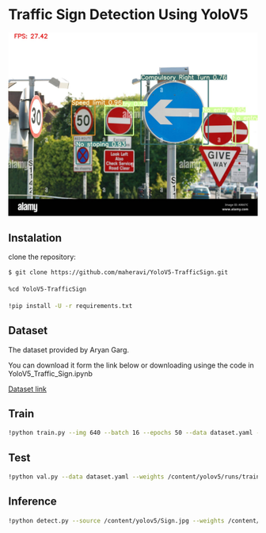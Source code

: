 # Traffic Sign Detection Using YoloV5

![Alt text](https://github.com/maheravi/YoloV5-TrafficSign/blob/main/Sign.jpg "Optional title")

## Instalation

clone the repository:
```sh
$ git clone https://github.com/maheravi/YoloV5-TrafficSign.git

%cd YoloV5-TrafficSign

!pip install -U -r requirements.txt
```
## Dataset

The dataset provided by Aryan Garg.

You can download it form the link below or downloading usinge the code in YoloV5_Traffic_Sign.ipynb

[Dataset link](https://drive.google.com/file/d/1gQD1OovQDyjMlUEWl6IEn2mzgS6KNppX/view)

## Train
```sh
!python train.py --img 640 --batch 16 --epochs 50 --data dataset.yaml --weights yolov5s.pt
```
## Test
```sh
!python val.py --data dataset.yaml --weights /content/yolov5/runs/train/exp/best.pt --img 640
```

## Inference
```sh
!python detect.py --source /content/yolov5/Sign.jpg --weights /content/yolov5/runs/train/exp/best.pt
```
